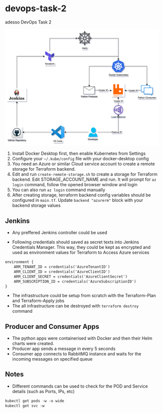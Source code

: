 # devops-task-2
adesso DevOps Task 2

![alt text](devops-task-2-diagram.png)

1. Install Docker Desktop first, then enable Kubernetes from Settings
2. Configure your ```~/.kube/config``` file with your docker-desktop config
2. You need an Azure or similar Cloud service account to create a remote storage for Terraform backend.
3. Edit and run ```create-remote-storage.sh``` to create a storage for Terraform backend. Edit STORAGE_ACCOUNT_NAME and run. It will prompt for ```az login``` command, follow the opened browser window and login
4. You can also run ```az login``` command manually
5. After creating storage, terraform backend config variables should be configured in ```main.tf```. Update ```backend "azurerm"``` block with your backend storage values


## Jenkins ##
- Any preffered Jenkins controller could be used 

- Following credentials should saved as secret texts into Jenkins Credentials Manager. This way, they could be kept as encrypted and used as environment values for Terraform to Access Azure services

```
environment {
    ARM_TENANT_ID = credentials('AzureTenantID')
    ARM_CLIENT_ID = credentials('AzureClientID')
    ARM_CLIENT_SECRET = credentials('AzureClientSecret')
    ARM_SUBSCRIPTION_ID = credentials('AzureSubscriptionID')
}
```

- The infrastructure could be setup from scratch with the Terraform-Plan and Terraform-Apply jobs
- The all infrastructure can be destroyed with ```terraform destroy``` command


## Producer and Consumer Apps ##
- The python apps were containerised with Docker and then their Helm charts were created. 
- Producer app sends a message in every 5 seconds
- Consumer app connects to RabbitMQ instance and waits for the incoming messages on specified queue 

## Notes ##
- Different commands can be used to check for the POD and Service details (such as Ports, IPs, etc)
```
kubectl get pods -w -o wide
kubectl get svc -w
```
